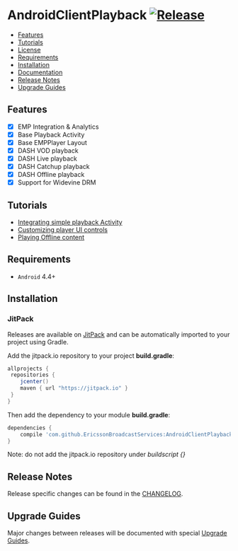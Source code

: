 # AndroidClientPlayback   [![Release](https://jitpack.io/v/EricssonBroadcastServices/AndroidClientPlayback.svg)](https://jitpack.io/#EricssonBroadcastServices/AndroidClientPlayback)
 
* [Features](#features)
* [Tutorials](#tutorials)
* [License](https://github.com/EricssonBroadcastServices/AndroidClientPlayback/blob/master/LICENSE)
* [Requirements](#requirements)
* [Installation](#installation)
* [Documentation](https://jitpack.io/com/github/EricssonBroadcastServices/AndroidClientDownload/master-SNAPSHOT/javadoc/)
* [Release Notes](#release-notes)
* [Upgrade Guides](#upgrade-guides)

## Features

- [x] EMP Integration & Analytics
- [x] Base Playback Activity
- [x] Base EMPPlayer Layout
- [x] DASH VOD playback
- [x] DASH Live playback
- [x] DASH Catchup playback
- [x] DASH Offline playback
- [x] Support for Widevine DRM

## Tutorials

- [Integrating simple playback Activity](tutorials/tut-1.md)
- [Customizing player UI controls](tutorials/tut-2.md)
- [Playing Offline content](tutorials/tut-3.md)

## Requirements

* `Android` 4.4+

## Installation

### JitPack
Releases are available on [JitPack](https://jitpack.io/#EricssonBroadcastServices/AndroidClientPlayback) and can be automatically imported to your project using Gradle.

Add the jitpack.io repository to your project **build.gradle**:
```gradle
allprojects {
 repositories {
    jcenter()
    maven { url "https://jitpack.io" }
 }
}
```

Then add the dependency to your module **build.gradle**:
```gradle
dependencies {
    compile 'com.github.EricssonBroadcastServices:AndroidClientPlayback:{version}'
}
```

Note: do not add the jitpack.io repository under *buildscript {}*

## Release Notes
Release specific changes can be found in the [CHANGELOG](CHANGELOG.md).

## Upgrade Guides
Major changes between releases will be documented with special [Upgrade Guides](UPGRADE_GUIDE.md).
